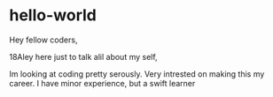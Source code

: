 # hello-world

Hey fellow coders,

18Aley here just to talk alil about my self,

  Im looking at coding pretty serously.
  Very intrested on making this my career.
  I have minor experience, but a swift learner
  
